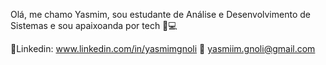 Olá, me chamo Yasmim, sou estudante de Análise e Desenvolvimento de Sistemas e sou apaixoanda por tech 🤩💻

👜Linkedin: www.linkedin.com/in/yasmimgnoli
📧 yasmiim.gnoli@gmail.com

